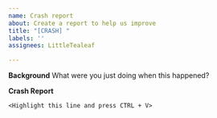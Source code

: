 ```yaml
---
name: Crash report
about: Create a report to help us improve
title: "[CRASH] "
labels: ''
assignees: LittleTealeaf

---
```


**Background**
What were you just doing when this happened?

<Type here>

**Crash Report**

```
<Highlight this line and press CTRL + V>
```
